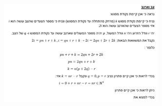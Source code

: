 <tr><td>

![alt text](https://github.com/itay-rafee/Algorithm_1/blob/main/src/images/tortoise.PNG)

</td>
